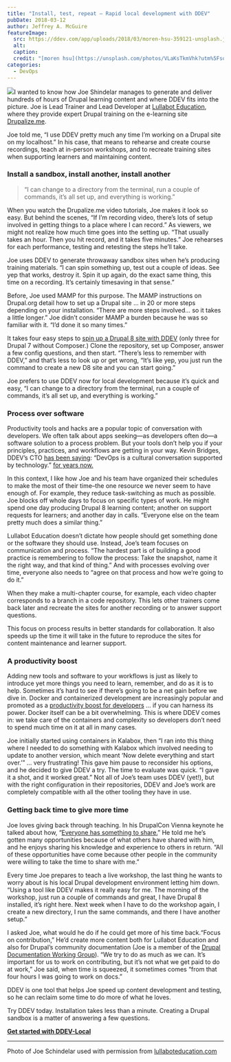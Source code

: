 ```yaml
---
title: "Install, test, repeat – Rapid local development with DDEV"
pubDate: 2018-03-12
author: Jeffrey A. McGuire
featureImage:
  src: https://ddev.com/app/uploads/2018/03/moren-hsu-359121-unsplash.jpg
  alt:
  caption:
  credit: "[moren hsu](https://unsplash.com/photos/VLaKsTkmVhk?utm%5Fsource=unsplash&utm%5Fmedium=referral&utm%5Fcontent=creditCopyText) on [Unsplash](https://unsplash.com/search/photos/repeat?utm%5Fsource=unsplash&utm%5Fmedium=referral&utm%5Fcontent=creditCopyText)."
categories:
  - DevOps
---
```


![](https://ddev.com/app/uploads/2018/03/joe.jpg)I wanted to know how Joe Shindelar manages to generate and deliver hundreds of hours of Drupal learning content and where DDEV fits into the picture. Joe is ‎Lead Trainer and Lead Developer at [Lullabot Education](http://lullaboteducation.com/), where they provide expert Drupal training on the e-learning site [Drupalize.me](https://drupalize.me/).

Joe told me, “I use DDEV pretty much any time I’m working on a Drupal site on my localhost.” In his case, that means to rehearse and create course recordings, teach at in-person workshops, and to recreate training sites when supporting learners and maintaining content.

### Install a sandbox, install another, install another

> “I can change to a directory from the terminal, run a couple of commands, it’s all set up, and everything is working.”

When you watch the Drupalize.me video tutorials, Joe makes it look so easy. But behind the scenes, “If I’m recording video, there’s lots of setup involved in getting things to a place where I can record.” As viewers, we might not realize how much time goes into the setting up. “That usually takes an hour. Then you hit record, and it takes five minutes.” Joe rehearses for each performance, testing and retesting the steps he’ll take.

Joe uses DDEV to generate throwaway sandbox sites when he’s producing training materials. “I can spin something up, test out a couple of ideas. See yep that works, destroy it. Spin it up again, do the exact same thing, this time on a recording. It’s certainly timesaving in that sense.”

Before, Joe used MAMP for this purpose. The MAMP instructions on Drupal.org detail how to set up a Drupal site … in 20 or more steps depending on your installation. “There are more steps involved… so it takes a little longer.” Joe didn’t consider MAMP a burden because he was so familiar with it. “I’d done it so many times.”

It takes four easy steps to [spin up a Drupal 8 site with DDEV](https://ddev.readthedocs.io/en/latest/users/cli-usage/#drupal-8-quickstart) (only three for Drupal 7 without Composer.) Clone the repository, set up Composer, answer a few config questions, and then start. “There’s less to remember with DDEV,” and that’s less to look up or get wrong, “It’s like yep, you just run the command to create a new D8 site and you can start going.”

Joe prefers to use DDEV now for local development because it’s quick and easy, “I can change to a directory from the terminal, run a couple of commands, it’s all set up, and everything is working.”

### Process over software

Productivity tools and hacks are a popular topic of conversation with developers. We often talk about apps seeking—as developers often do—a software solution to a process problem. But your tools don’t help you if your principles, practices, and workflows are getting in your way. Kevin Bridges, DDEV’s CTO [has been saying](https://www.drupaleasy.com/podcast/2014/06/drupaleasy-podcast-134-don%E2%80%99t-call-it-devops-kevin-bridges): “DevOps is a cultural conversation supported by technology.” [for years now.](https://austin2014.drupal.org/session/state-drupal-devops.html)

In this context, I like how Joe and his team have organized their schedules to make the most of their time–the one resource we never seem to have enough of. For example, they reduce task-switching as much as possible. Joe blocks off whole days to focus on specific types of work. He might spend one day producing Drupal 8 learning content; another on support requests for learners; and another day in calls. “Everyone else on the team pretty much does a similar thing.”

Lullabot Education doesn’t dictate how people should get something done or the software they should use. Instead, Joe’s team focuses on communication and process. “The hardest part is of building a good practice is remembering to follow the process: Take the snapshot, name it the right way, and that kind of thing.” And with processes evolving over time, everyone also needs to “agree on that process and how we’re going to do it.”

When they make a multi-chapter course, for example, each video chapter corresponds to a branch in a code repository. This lets other trainers come back later and recreate the sites for another recording or to answer support questions.

This focus on process results in better standards for collaboration. It also speeds up the time it will take in the future to reproduce the sites for content maintenance and learner support.

### A productivity boost

Adding new tools and software to your workflows is just as likely to introduce yet more things you need to learn, remember, and do as it is to help. Sometimes it’s hard to see if there’s going to be a net gain before we dive in. Docker and containerized development are increasingly popular and promoted as a [productivity boost for developers](https://www.ibm.com/developerworks/library/wa-docker-polyglot-programmers/index.html) … if you can harness its power. Docker itself can be a bit overwhelming. This is where DDEV comes in: we take care of the containers and complexity so developers don’t need to spend much time on it at all in many cases.

Joe initially started using containers in Kalabox, then “I ran into this thing where I needed to do something with Kalabox which involved needing to update to another version, which meant ‘Now delete everything and start over.’” … very frustrating! This gave him pause to reconsider his options, and he decided to give DDEV a try. The time to evaluate was quick. “I gave it a shot, and it worked great.” Not all of Joe’s team uses DDEV (yet!), but with the right configuration in their repositories, DDEV and Joe’s work are completely compatible with all the other tooling they have in use.

### Getting back time to give more time

Joe loves giving back through teaching. In his DrupalCon Vienna keynote he talked about how, “[Everyone has something to share.](https://www.youtube.com/watch?v=lRfTc-jxitQ)” He told me he’s gotten many opportunities because of what others have shared with him, and he enjoys sharing his knowledge and experience to others in return. “All of these opportunities have come because other people in the community were willing to take the time to share with me.”

Every time Joe prepares to teach a live workshop, the last thing he wants to worry about is his local Drupal development environment letting him down. “Using a tool like DDEV makes it really easy for me. The morning of the workshop, just run a couple of commands and great, I have Drupal 8 installed, it’s right here. Next week when I have to do the workshop again, I create a new directory, I run the same commands, and there I have another setup.”

I asked Joe, what would he do if he could get more of his time back.“Focus on contribution,” He’d create more content both for Lullabot Education and also for Drupal’s community documentation (Joe is a member of the [Drupal Documentation Working Group](https://www.drupal.org/governance/doc-working-group)). “We try to do as much as we can. It’s important for us to work on contributing, but it’s not what we get paid to do at work,” Joe said, when time is squeezed, it sometimes comes “from that four hours I was going to work on docs.”

DDEV is one tool that helps Joe speed up content development and testing, so he can reclaim some time to do more of what he loves.

Try DDEV today. Installation takes less than a minute. Creating a Drupal sandbox is a matter of answering a few questions.

**[Get started with DDEV-Local](/get-started/)**

---

Photo of Joe Schindelar used with permission from [lullaboteducation.com](http://lullaboteducation.com/)
